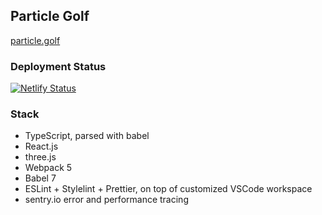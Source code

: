 ## Particle Golf

[particle.golf](https://particle.golf)

### Deployment Status

[![Netlify Status](https://api.netlify.com/api/v1/badges/691702fa-5dfd-4c59-acb4-26c47382c387/deploy-status)](https://app.netlify.com/sites/particle-golf-495c5a/deploys)

### Stack

-   TypeScript, parsed with babel
-   React.js
-   three.js
-   Webpack 5
-   Babel 7
-   ESLint + Stylelint + Prettier, on top of customized VSCode workspace
-   sentry.io error and performance tracing
